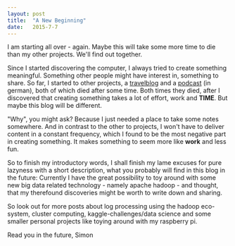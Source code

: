 ```yaml
---
layout: post
title:  "A New Beginning"
date:   2015-7-7
---
```


<p class="intro"><span class="dropcap">I</span> am starting all over - again. Maybe this will take some more time to die than my other projects. We'll find out together.</p>

Since I started discovering the computer, I always tried to create something meaningful. Something other people might have interest in, something to share. So far, I started to other projects, a [travelblog][japanruft] and a [podcast][edl] (in german), both of which died after some time. Both times they died, after I discovered that creating something takes a lot of effort, work and **TIME**. But maybe this blog will be different.

"Why", you might ask? Because I just needed a place to take some notes somewhere. And in contrast to the other to projects, I won't have to deliver content in a constant frequency, which I found to be the most negative part in creating something. It makes something to seem more like **work** and less fun. 

So to finish my introductory words, I shall finish my lame excuses for pure lazyness with a short description, what you probably will find in this blog in the future: Currently I have the great possibility to toy around with some new big data related technology - namely apache hadoop - and thought, that my therefound discoveries might be worth to write down and sharing.

So look out for more posts about log processing using the hadoop eco-system, cluster computing, kaggle-challenges/data science and some smaller personal projects like toying around with my raspberry pi. 

Read you in the future, Simon

[japanruft]: http://www.japanruft.de
[edl]: http://www.ernstdeslebens.de